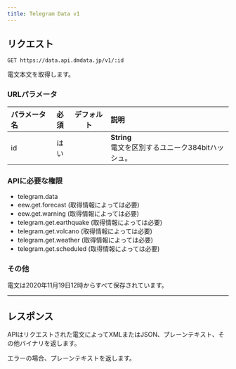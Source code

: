```yaml
---
title: Telegram Data v1
---
```


## リクエスト

`GET https://data.api.dmdata.jp/v1/:id`

電文本文を取得します。

### URLパラメータ
|パラメータ名|必須|デフォルト|説明|
|:--|:-:|:-:|:--|
|id|はい||**String** <br/> 電文を区別するユニーク384bitハッシュ。|

### APIに必要な権限
* telegram.data
* eew.get.forecast (取得情報によっては必要)
* eew.get.warning (取得情報によっては必要)
* telegram.get.earthquake (取得情報によっては必要)
* telegram.get.volcano (取得情報によっては必要)
* telegram.get.weather (取得情報によっては必要)
* telegram.get.scheduled (取得情報によっては必要)

### その他
電文は2020年11月19日12時からすべて保存されています。

---

## レスポンス
APIはリクエストされた電文によってXMLまたはJSON、プレーンテキスト、その他バイナリを返します。

エラーの場合、プレーンテキストを返します。
